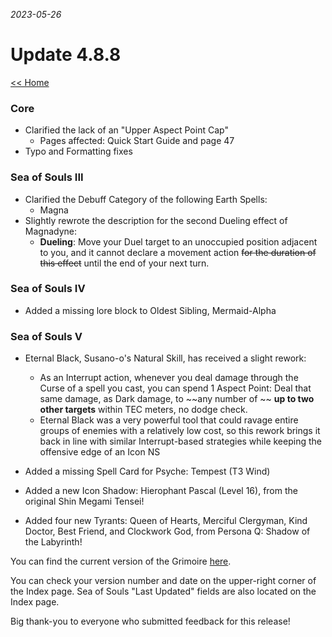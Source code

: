 _2023-05-26_
# Update 4.8.8

[<< Home](https://grimoireofheart.github.io)

### Core
* Clarified the lack of an "Upper Aspect Point Cap"
	* Pages affected: Quick Start Guide and page 47
* Typo and Formatting fixes

### Sea of Souls III
* Clarified the Debuff Category of the following Earth Spells: 
	* Magna
* Slightly rewrote the description for the second Dueling effect of Magnadyne:
	* **Dueling**: Move your Duel target to an unoccupied position adjacent to you, and it cannot declare a movement action ~~for the duration of this effect~~ until the end of your next turn.

### Sea of Souls IV
* Added a missing lore block to Oldest Sibling, Mermaid-Alpha

### Sea of Souls V
* Eternal Black, Susano-o's Natural Skill, has received a slight rework:
	* As an Interrupt action, whenever you deal damage through the Curse of a spell you cast, you can spend 1 Aspect Point: Deal that same damage, as Dark damage, to ~~any number of ~~ **up to two other targets** within TEC meters, no dodge check.
	* Eternal Black was a very powerful tool that could ravage entire groups of enemies with a relatively low cost, so this rework brings it back in line with similar Interrupt-based strategies while keeping the offensive edge of an Icon NS
	
* Added a missing Spell Card for Psyche: Tempest (T3 Wind) 
* Added a new Icon Shadow: Hierophant Pascal (Level 16), from the original Shin Megami Tensei!
* Added four new Tyrants: Queen of Hearts, Merciful Clergyman, Kind Doctor, Best Friend, and Clockwork God, from Persona Q: Shadow of the Labyrinth!
	

You can find the current version of the Grimoire [here](https://github.com/grimoireofheart/grimoireofheart.github.io/raw/main/Resources/Grimoire%20of%20the%20Heart%20[Core%20Rulebook].pdf).

You can check your version number and date on the upper-right corner of the Index page. Sea of Souls "Last Updated" fields are also located on the Index page. 

Big thank-you to everyone who submitted feedback for this release!
